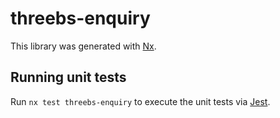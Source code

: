 # threebs-enquiry

This library was generated with [Nx](https://nx.dev).

## Running unit tests

Run `nx test threebs-enquiry` to execute the unit tests via [Jest](https://jestjs.io).
